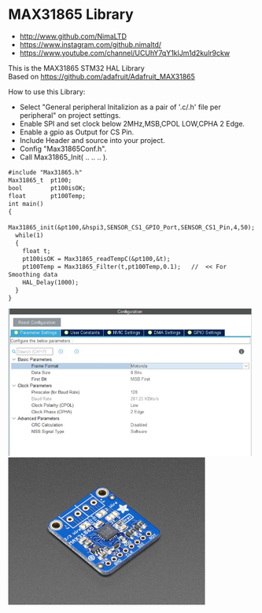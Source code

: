 # MAX31865 Library

* http://www.github.com/NimaLTD   
* https://www.instagram.com/github.nimaltd/   
* https://www.youtube.com/channel/UCUhY7qY1klJm1d2kulr9ckw   

This is the MAX31865 STM32 HAL Library  
Based on https://github.com/adafruit/Adafruit_MAX31865      

How to use this Library:
* Select "General peripheral Initalizion as a pair of '.c/.h' file per peripheral" on project settings.   
* Enable SPI and set clock below 2MHz,MSB,CPOL LOW,CPHA 2 Edge.   
* Enable a gpio as Output for CS Pin.  
* Include Header and source into your project.   
* Config "Max31865Conf.h".   
* Call Max31865_Init( .. .. .. ).   
```
#include "Max31865.h"
Max31865_t  pt100;
bool        pt100isOK;
float       pt100Temp;
int main()
{
  Max31865_init(&pt100,&hspi3,SENSOR_CS1_GPIO_Port,SENSOR_CS1_Pin,4,50);
  while(1)
  {
    float t;
    pt100isOK = Max31865_readTempC(&pt100,&t);
    pt100Temp = Max31865_Filter(t,pt100Temp,0.1);   //  << For Smoothing data  
    HAL_Delay(1000);
  }
}
```
<a ><img src="1.jpg" height="300"/></a>
<a href="https://www.adafruit.com/products/3328"><img src="2.jpg" height="300"/></a>






